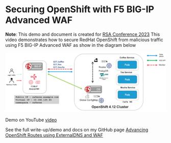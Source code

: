 # Securing OpenShift with F5 BIG-IP Advanced WAF

**Note**: This demo and document is created for [RSA Conference 2023](https://www.rsaconference.com/usa) This video demonstrates how to secure RedHat OpenShift from malicious traffic using F5 BIG-IP Advanced WAF as show in the diagram below 

![architecture](https://github.com/mdditt2000/openshift-4-11/blob/main/secure-openshift/diagram/2023-04-26_12-26-03.png)

Demo on YouTube [video]()

See the full write-up/demo and docs on my GitHub page [Advancing OpenShift Routes using ExternalDNS and WAF](https://github.com/mdditt2000/k8s-bigip-ctlr/tree/main/user_guides/routes-externaldns-waf#readme)